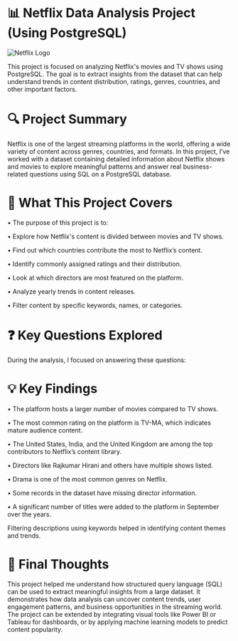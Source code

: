 # 📊 Netflix Data Analysis Project (Using PostgreSQL)
![Netflix Logo](https://github.com/132006-bhumi/netflix_sql_project/blob/main/download%20(3).jpeg)

This project is focused on analyzing Netflix's movies and TV shows using PostgreSQL. The goal is to extract insights from the dataset that can help understand trends in content distribution, ratings, genres, countries, and other important factors.
# 🔍 Project Summary
Netflix is one of the largest streaming platforms in the world, offering a wide variety of content across genres, countries, and formats. In this project, I’ve worked with a dataset containing detailed information about Netflix shows and movies to explore meaningful patterns and answer real business-related questions using SQL on a PostgreSQL database.
# 🎯 What This Project Covers
• The purpose of this project is to:

• Explore how Netflix's content is divided between movies and TV shows.

• Find out which countries contribute the most to Netflix’s content.

• Identify commonly assigned ratings and their distribution.

• Look at which directors are most featured on the platform.

• Analyze yearly trends in content releases.

• Filter content by specific keywords, names, or categories.
# ❓ Key Questions Explored
During the analysis, I focused on answering these questions:
# 💡 Key Findings
• The platform hosts a larger number of movies compared to TV shows.

• The most common rating on the platform is TV-MA, which indicates mature audience content.

• The United States, India, and the United Kingdom are among the top contributors to Netflix’s content library.

• Directors like Rajkumar Hirani and others have multiple shows listed.

• Drama is one of the most common genres on Netflix.

• Some records in the dataset have missing director information.

• A significant number of titles were added to the platform in September over the years.

Filtering descriptions using keywords helped in identifying content themes and trends.
# 📌 Final Thoughts
This project helped me understand how structured query language (SQL) can be used to extract meaningful insights from a large dataset. It demonstrates how data analysis can uncover content trends, user engagement patterns, and business opportunities in the streaming world.
The project can be extended by integrating visual tools like Power BI or Tableau for dashboards, or by applying machine learning models to predict content popularity.





